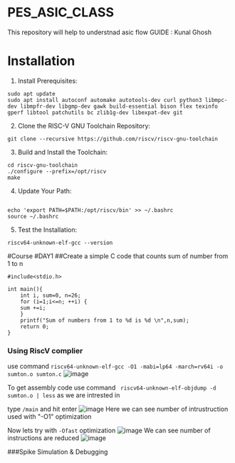 # PES_ASIC_CLASS
This repository will help to understnad asic flow
GUIDE : Kunal Ghosh


# Installation
1. Install Prerequisites:
```
sudo apt update
sudo apt install autoconf automake autotools-dev curl python3 libmpc-dev libmpfr-dev libgmp-dev gawk build-essential bison flex texinfo gperf libtool patchutils bc zlib1g-dev libexpat-dev git
```
2. Clone the RISC-V GNU Toolchain Repository:
```
git clone --recursive https://github.com/riscv/riscv-gnu-toolchain
```
3. Build and Install the Toolchain:
```
cd riscv-gnu-toolchain
./configure --prefix=/opt/riscv
make
```
4. Update Your Path:
```

echo 'export PATH=$PATH:/opt/riscv/bin' >> ~/.bashrc
source ~/.bashrc
```
5. Test the Installation:
```
riscv64-unknown-elf-gcc --version
```

#Course
#DAY1
##Create a simple C code that counts sum of number from 1 to n 
```
#include<stdio.h>

int main(){
	int i, sum=0, n=26;
	for (i=1;i<=n; ++i) {
	sum +=i;
	}
	printf("Sum of numbers from 1 to %d is %d \n",n,sum);
	return 0;
}
```
### Using RiscV complier 
use command ``` riscv64-unknown-elf-gcc -O1 -mabi=lp64 -march=rv64i -o sumton.o sumton.c ```
![image](https://github.com/AzeemRG/asic_special_topic/assets/128957056/3a15f6fe-f7fb-46f0-962d-d4b3634f5978)

To get assembly code use command ``` riscv64-unknown-elf-objdump -d sumton.o | less```
as we are intrested in <main> type ```/main``` and hit enter 
![image](https://github.com/AzeemRG/asic_special_topic/assets/128957056/30197178-00f1-4f8c-915d-6400a235f868)
Here we can see number of intrustruction used with "-O1" optimization 

Now lets try with ```-Ofast``` optimization 
![image](https://github.com/AzeemRG/asic_special_topic/assets/128957056/7f436102-0f93-4b9a-80ff-38b540d7f659)
We can see number of instructions are reduced
![image](https://github.com/AzeemRG/asic_special_topic/assets/128957056/c4344940-0cc6-48ae-b8a5-572f38792582)

###Spike Simulation & Debugging



